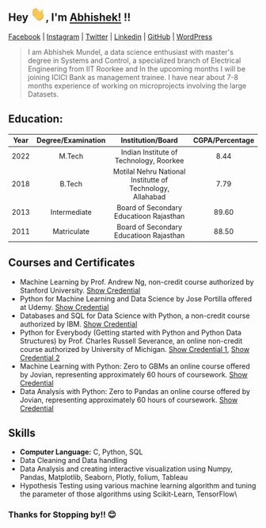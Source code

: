 ## Hey <img src="https://raw.githubusercontent.com/parth-27/parth-27/master/Hi.gif" width="30px">, I'm [Abhishek!](https://github.com/aslimundel) !!

[Facebook](https://www.facebook.com/Aslimundel/) |  [Instagram](https://www.instagram.com/asli_mundel/) | [Twitter](https://twitter.com/asli_mundel) | [Linkedin](https://www.linkedin.com/in/aslimundel/) | [GitHub](https://github.com/aslimundel) | [WordPress](https://biasedatom.wordpress.com/)

> I am Abhishek Mundel, a data science enthusiast with master's degree in Systems and Control, a specialized branch of Electrical Engineering from IIT Roorkee and In the upcoming months I will be joining ICICI Bank as management trainee. I have near about 7-8 months experience of working on microprojects involving the large Datasets.


## Education: 

| Year      | Degree/Examination |        Institution/Board       | CGPA/Percentage |
| :---:        |    :----:   |          :---: | :---: |
| 2022      | M.Tech       | Indian Institute of Technology, Roorkee  | 8.44 |
| 2018   | B.Tech        | Motilal Nehru National Institutte of Technology, Allahabad  | 7.79 |
| 2013      | Intermediate       | Board of Secondary Educatioon Rajasthan  | 89.60 |
| 2011      | Matriculate       | Board of Secondary Educatioon Rajasthan | 88.50 |


## Courses and Certificates 

- Machine Learning by Prof. Andrew Ng, non-credit course authorized by Stanford University. [Show Credential](https://www.coursera.org/account/accomplishments/verify/NQUTX6AWCL3C)
- Python for Machine Learning and Data Science by Jose Portilla offered at Udemy. [Show Credential](https://www.udemy.com/certificate/UC-b1cc3f12-3b5a-4c5a-9a2a-686ab1166a6b/)
- Databases and SQL for Data Science with Python, a non-credit course authorized by IBM. [Show Credential](https://www.coursera.org/account/accomplishments/verify/F8FXA4CQLWW9utm_source=link&utm_medium=certificate&utm_content=cert_image&utm_campaign=sharing_cta&utm_product=course)
- Python for Everybody (Getting started with Python and Python Data Structures) by Prof. Charles Russell Severance, an online non-credit course authorized by University of Michigan. [Show Credential 1](https://www.coursera.org/account/accomplishments/verify/LFV99FE6MDLQ?utm_source=link&utm_medium=certificate&utm_content=cert_image&utm_campaign=sharing_cta&utm_product=course), [Show Credential 2](https://www.coursera.org/account/accomplishments/verify/FCP6M8JMTSXP?utm_source=link&utm_medium=certificate&utm_content=cert_image&utm_campaign=sharing_cta&utm_product=course)
- Machine Learning with Python: Zero to GBMs an online course offered by Jovian, representing approximately 60 hours of coursework. [Show Credential](https://jovian.ai/certificate/MFQTKNRSGM)
- Data Analysis with Python: Zero to Pandas an online course offered by Jovian, representing approximately 60 hours of coursework. [Show Credential](https://jovian.ai/certificate/MFQTKMJXGI)

## Skills

- **Computer Language:** C, Python, SQL
- Data Cleaning and Data handling 
- Data Analysis and creating interactive visualization using Numpy, Pandas, Matplotlib, Seaborn, Plotly, folium, Tableau
- Hypothesis Testing using various machine learning algorithm and tuning the parameter of those algorithms using Scikit-Learn, TensorFlow\

### Thanks for Stopping by!! 😊
